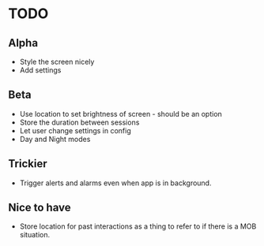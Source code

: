 # TODO

## Alpha

* Style the screen nicely
* Add settings

## Beta

* Use location to set brightness of screen - should be an option
* Store the duration between sessions
* Let user change settings in config
* Day and Night modes

## Trickier

* Trigger alerts and alarms even when app is in background.

## Nice to have

* Store location for past interactions as a thing to refer to if there is a MOB situation.
